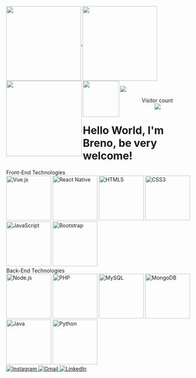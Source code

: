 <a href="https://github.com/Breno-front">
  <img height="200" align="center" src="https://github-readme-stats.vercel.app/api?username=Breno-front&show_icons=true&theme=tokyonight&include_all_commits=true&count_private=true" />
</a>
<a href="#">
  <img height="200" align="center" src="https://github-readme-stats.vercel.app/api/top-langs/?username=Breno-front&layout=compact&langs_count=6&theme=tokyonight" />
</a>

<img align="left" height="202" src="https://github-readme-streak-stats.herokuapp.com/?user=Breno-front&theme=tokyonight"/>
<img align="left" height="97" src="https://github-profile-trophy.vercel.app/?username=Breno-front&theme=radical&no-frame=true&title=Stars,Followers,Commits&column=-1"/>

<a href="#"><img src="contributions.svg"></a>

<p align="center">
  Visitor count<br>
  <img src="https://profile-counter.glitch.me/Breno-front/count.svg" />
</p>

<h1>Hello World, I'm Breno, be very welcome!</h1>

<div class="section-title">Front-End Technologies</div>
<div class="icon-row">
  <img src="https://img.icons8.com/color/2x/vue-js.png" width="120" alt="Vue.js">
  <img src="https://upload.wikimedia.org/wikipedia/commons/thumb/a/a7/React-icon.svg/539px-React-icon.svg.png" width="120" alt="React Native">
  <img src="https://img.icons8.com/color/2x/html-5.png" width="120" alt="HTML5">
  <img src="https://img.icons8.com/color/2x/css3.png" width="120" alt="CSS3">
  <img src="https://static.vecteezy.com/system/resources/previews/027/127/560/non_2x/javascript-logo-javascript-icon-transparent-free-png.png" width="120" alt="JavaScript">
  <img src="https://img.icons8.com/color/2x/bootstrap.png" width="120" alt="Bootstrap">
</div>

<div class="section-title">Back-End Technologies</div>
<div class="icon-row">
  <img src="https://img.icons8.com/color/2x/nodejs.png" width="120" alt="Node.js">
  <img src="https://img.icons8.com/color/2x/php.png" width="120" alt="PHP">
  <img src="https://img.icons8.com/color/2x/mysql.png" width="120" alt="MySQL">
  <img src="https://img.icons8.com/color/2x/mongodb.png" width="120" alt="MongoDB">
  <img src="https://img.icons8.com/color/2x/java-coffee-cup-logo.png" width="120" alt="Java">
  <img src="https://img.icons8.com/color/2x/python.png" width="120" alt="Python">
</div>

<div class="social-links"> 
  <a href="https://www.instagram.com/brenoos__/" target="_blank">
    <img src="https://img.shields.io/badge/-Instagram-%23E4405F?style=for-the-badge&logo=instagram&logoColor=white" alt="Instagram">
  </a>
  <a href="mailto:josebrenodev@gmail.com">
    <img src="https://img.shields.io/badge/-Gmail-%23333?style=for-the-badge&logo=gmail&logoColor=white" alt="Gmail">
  </a>
  <a href="https://www.linkedin.com/in/breno-silva-2b8a89198?utm_source=share&utm_campaign=share_via&utm_content=profile&utm_medium=ios_app" target="_blank">
    <img src="https://img.shields.io/badge/-LinkedIn-%230077B5?style=for-the-badge&logo=linkedin&logoColor=white" alt="LinkedIn">
  </a> 
</div>

